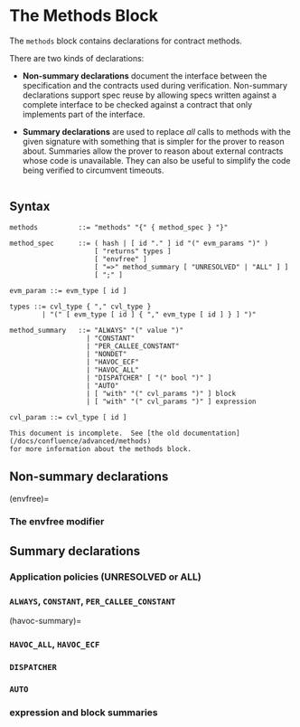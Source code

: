 The Methods Block
=================

The `methods` block contains declarations for contract methods.

There are two kinds of declarations:

* **Non-summary declarations** document the interface between the specification
  and the contracts used during verification.  Non-summary declarations support
  spec reuse by allowing specs written against a complete interface to be
  checked against a contract that only implements part of the interface.

* **Summary declarations** are used to replace _all_ calls to methods with the
  given signature with something that is simpler for the prover to reason about.
  Summaries allow the prover to reason about external contracts whose code is
  unavailable.  They can also be useful to simplify the code being verified to
  circumvent timeouts.

```{contents}
```

Syntax
------

```
methods          ::= "methods" "{" { method_spec } "}"

method_spec      ::= ( hash | [ id "." ] id "(" evm_params ")" )
                     [ "returns" types ]
                     [ "envfree" ]
                     [ "=>" method_summary [ "UNRESOLVED" | "ALL" ] ]
                     [ ";" ]

evm_param ::= evm_type [ id ]

types ::= cvl_type { "," cvl_type }
        | "(" [ evm_type [ id ] { "," evm_type [ id ] } ] ")"

method_summary   ::= "ALWAYS" "(" value ")"
                   | "CONSTANT"
                   | "PER_CALLEE_CONSTANT"
                   | "NONDET"
                   | "HAVOC_ECF"
                   | "HAVOC_ALL"
                   | "DISPATCHER" [ "(" bool ")" ]
                   | "AUTO"
                   | [ "with" "(" cvl_params ")" ] block
                   | [ "with" "(" cvl_params ")" ] expression

cvl_param ::= cvl_type [ id ]

```

```{todo}
This document is incomplete.  See [the old documentation](/docs/confluence/advanced/methods)
for more information about the methods block.
```

## Non-summary declarations

(envfree)=
### The envfree modifier

## Summary declarations

### Application policies (UNRESOLVED or ALL)

### `ALWAYS`, `CONSTANT`, `PER_CALLEE_CONSTANT`

(havoc-summary)=
### `HAVOC_ALL`, `HAVOC_ECF`

### `DISPATCHER`

### `AUTO`

### expression and block summaries




